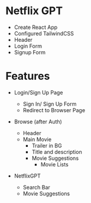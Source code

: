 # Netflix GPT

- Create React App
- Configured TailwindCSS
- Header
- Login Form
- Signup Form


# Features
- Login/Sign Up Page
    - Sign In/ Sign Up Form
    - Redirect to Browser Page
- Browse (after Auth)
    - Header
    - Main Movie
        - Trailer in BG
        - Title and description
        - Movie Suggestions
            - Movie Lists

- NetflixGPT
    - Search Bar
    - Movie Suggestions